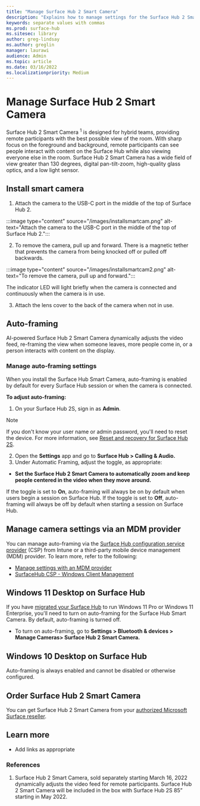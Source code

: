 ```yaml
---
title: "Manage Surface Hub 2 Smart Camera"
description: "Explains how to manage settings for the Surface Hub 2 Smart Camera."
keywords: separate values with commas
ms.prod: surface-hub
ms.sitesec: library
author: greg-lindsay
ms.author: greglin
manager: laurawi
audience: Admin
ms.topic: article
ms.date: 03/16/2022
ms.localizationpriority: Medium
---
```


# Manage Surface Hub 2 Smart Camera

Surface Hub 2 Smart Camera <sup>1</sup> is designed for hybrid teams, providing remote participants with the best possible view of the room. With sharp focus on the foreground and background, remote participants can see people interact with content on the Surface Hub while also viewing everyone else in the room. Surface Hub 2 Smart Camera has a wide field of view greater than 130 degrees, digital pan-tilt-zoom, high-quality glass optics, and a low light sensor.

## Install smart camera

1. Attach the camera to the USB-C port in the middle of the top of Surface Hub 2.

:::image type="content" source="/images/installsmartcam.png" alt-text="Attach the camera to the USB-C port in the middle of the top of Surface Hub 2.":::

2. To remove the camera, pull up and forward. There is a magnetic tether that prevents the camera from being knocked off or pulled off backwards.

:::image type="content" source="/images/installsmartcam2.png" alt-text="To remove the camera, pull up and forward.":::

The indicator LED will light briefly when the camera is connected and continuously when the camera is in use.

3. Attach the lens cover to the back of the camera when not in use.

## Auto-framing

AI-powered Surface Hub 2 Smart Camera dynamically adjusts the video feed, re-framing the view when someone leaves, more people come in, or a person interacts with content on the display.

### Manage auto-framing settings

When you install the Surface Hub Smart Camera, auto-framing is enabled by default for every Surface Hub session or when the camera is connected.

**To adjust auto-framing:**

1. On your Surface Hub 2S, sign in as **Admin**.

> [!NOTE]
> If you don't know your user name or admin password, you'll need to reset the device. For more information, see [Reset and recovery for Surface Hub 2S](/surface-hub/surface-hub-2s-recover-reset).

2. Open the **Settings** app and go to  **Surface Hub > Calling & Audio.**
3. Under Automatic Framing, adjust the toggle, as appropriate:

- **Set the Surface Hub 2 Smart Camera to automatically zoom and keep people centered in the video when they move around.**

If the toggle is set to **On**, auto-framing will always be on by default when users begin a session on Surface Hub. If the toggle is set to **Off**, auto-framing will always be off by default when starting a session on Surface Hub.

## Manage camera settings via an MDM provider

You can manage auto-framing via the [Surface Hub configuration service provider](/windows/client-management/mdm/surfacehub-csp) (CSP) from Intune or a third-party mobile device management (MDM) provider. To learn more, refer to the following:

- [Manage settings with an MDM provider](/surface-hub/manage-settings-with-mdm-for-surface-hub#create-custom-configuration-profile)
- [SurfaceHub CSP - Windows Client Management](/windows/client-management/mdm/surfacehub-csp)

## Windows 11 Desktop on Surface Hub

If you have [migrated your Surface Hub](surface-hub-2s-migrate-os.md) to run Windows 11 Pro or Windows 11 Enterprise, you'll need to turn on auto-framing for the Surface Hub Smart Camera. By default, auto-framing is turned off.

- To turn on auto-framing, go to **Settings > Bluetooth & devices > Manage Cameras>  Surface Hub 2 Smart Camera.**

## Windows 10 Desktop on Surface Hub

Auto-framing is always enabled and cannot be disabled or otherwise configured.

## Order Surface Hub 2 Smart Camera

You can get Surface Hub 2 Smart Camera from your [authorized Microsoft Surface reseller](https://www.microsoft.com/surface/business/where-to-buy-microsoft-surface?).

## Learn more

- Add links as appropriate

### References

1. Surface Hub 2 Smart Camera, sold separately starting March 16, 2022 dynamically adjusts the video feed for remote participants. Surface Hub 2 Smart Camera will be included in the box with Surface Hub 2S 85” starting in May 2022.
